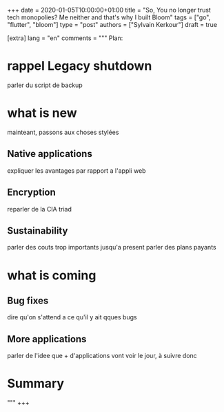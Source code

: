 +++
date = 2020-01-05T10:00:00+01:00
title = "So, You no longer trust tech monopolies? Me neither and that's why I built Bloom"
tags = ["go", "flutter", "bloom"]
type = "post"
authors = ["Sylvain Kerkour"]
draft = true

[extra]
lang = "en"
comments = """
Plan:

# rappel Legacy shutdown

parler du script de backup

# what is new

mainteant, passons aux choses stylées

## Native applications

expliquer les avantages par rapport a l'appli web

## Encryption

reparler de la CIA triad


## Sustainability

parler des couts trop importants jusqu'a present
parler des plans payants

# what is coming

## Bug fixes

dire qu'on s'attend a ce qu'il y ait qques bugs

## More applications

parler de l'idee que + d'applications vont voir le jour, à suivre donc

# Summary
"""
+++
